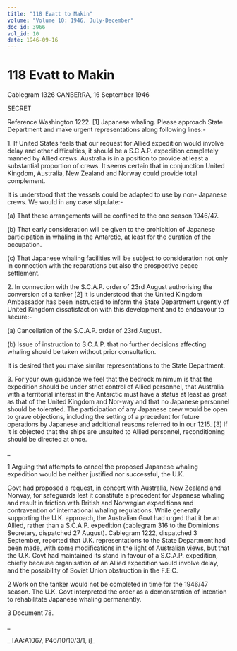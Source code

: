 ```yaml
---
title: "118 Evatt to Makin"
volume: "Volume 10: 1946, July-December"
doc_id: 3966
vol_id: 10
date: 1946-09-16
---
```


# 118 Evatt to Makin

Cablegram 1326 CANBERRA, 16 September 1946

SECRET

Reference Washington 1222. [1] Japanese whaling. Please approach State Department and make urgent representations along following lines:-

1\. If United States feels that our request for Allied expedition would involve delay and other difficulties, it should be a S.C.A.P. expedition completely manned by Allied crews. Australia is in a position to provide at least a substantial proportion of crews. It seems certain that in conjunction United Kingdom, Australia, New Zealand and Norway could provide total complement.

It is understood that the vessels could be adapted to use by non- Japanese crews. We would in any case stipulate:-

(a) That these arrangements will be confined to the one season 1946/47.

(b) That early consideration will be given to the prohibition of Japanese participation in whaling in the Antarctic, at least for the duration of the occupation.

(c) That Japanese whaling facilities will be subject to consideration not only in connection with the reparations but also the prospective peace settlement.

2\. In connection with the S.C.A.P. order of 23rd August authorising the conversion of a tanker [2] it is understood that the United Kingdom Ambassador has been instructed to inform the State Department urgently of United Kingdom dissatisfaction with this development and to endeavour to secure:-

(a) Cancellation of the S.C.A.P. order of 23rd August.

(b) Issue of instruction to S.C.A.P. that no further decisions affecting whaling should be taken without prior consultation.

It is desired that you make similar representations to the State Department.

3\. For your own guidance we feel that the bedrock minimum is that the expedition should be under strict control of Allied personnel, that Australia with a territorial interest in the Antarctic must have a status at least as great as that of the United Kingdom and Nor-way and that no Japanese personnel should be tolerated. The participation of any Japanese crew would be open to grave objections, including the setting of a precedent for future operations by Japanese and additional reasons referred to in our 1215. [3] If it is objected that the ships are unsuited to Allied personnel, reconditioning should be directed at once.

_

1 Arguing that attempts to cancel the proposed Japanese whaling expedition would be neither justified nor successful, the U.K.

Govt had proposed a request, in concert with Australia, New Zealand and Norway, for safeguards lest it constitute a precedent for Japanese whaling and result in friction with British and Norwegian expeditions and contravention of international whaling regulations. While generally supporting the U.K. approach, the Australian Govt had urged that it be an Allied, rather than a S.C.A.P. expedition (cablegram 316 to the Dominions Secretary, dispatched 27 August). Cablegram 1222, dispatched 3 September, reported that U.K. representations to the State Department had been made, with some modifications in the light of Australian views, but that the U.K. Govt had maintained its stand in favour of a S.C.A.P. expedition, chiefly because organisation of an Allied expedition would involve delay, and the possibility of Soviet Union obstruction in the F.E.C.

2 Work on the tanker would not be completed in time for the 1946/47 season. The U.K. Govt interpreted the order as a demonstration of intention to rehabilitate Japanese whaling permanently.

3 Document 78.

_

_ [AA:A1067, P46/10/10/3/1, i]_
